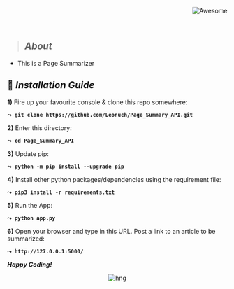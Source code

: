 <div align="right">

![Awesome](https://cdn.rawgit.com/sindresorhus/awesome/d7305f38d29fed78fa85652e3a63e154dd8e8829/media/badge.svg)

<br>

</div>


> ## _About_
- This is a Page Summarizer


## :page_with_curl: _Installation Guide_

**1)** Fire up your favourite console & clone this repo somewhere:

__`⤳ git clone https://github.com/Leonuch/Page_Summary_API.git`__

**2)** Enter this directory:

__`⤳ cd Page_Summary_API`__

**3)** Update pip:

__`⤳ python -m pip install --upgrade pip`__

**4)** Install other python packages/dependencies using the requirement file:

__`⤳ pip3 install -r requirements.txt`__

**5)** Run the App:

__`⤳ python app.py`__

**6)** Open your browser and type in this URL. Post a link to an article to be summarized:

__`⤳ http://127.0.0.1:5000/`__

__*Happy Coding!*__

<div align="center">

![hng](https://res.cloudinary.com/iambeejayayo/image/upload/v1554240066/brand-logo.png)

<br>

</div>

